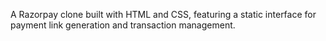 A Razorpay clone built with HTML and CSS, featuring a static interface for payment link generation and transaction management.